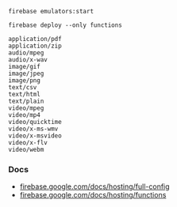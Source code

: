 `firebase emulators:start`

`firebase deploy --only functions`

```
application/pdf
application/zip
audio/mpeg
audio/x-wav
image/gif
image/jpeg
image/png
text/csv
text/html
text/plain
video/mpeg
video/mp4
video/quicktime
video/x-ms-wmv
video/x-msvideo
video/x-flv
video/webm
```

### Docs

- [firebase.google.com/docs/hosting/full-config](https://firebase.google.com/docs/hosting/full-config#glob_pattern_matching)
- [firebase.google.com/docs/hosting/functions](https://firebase.google.com/docs/hosting/functions)